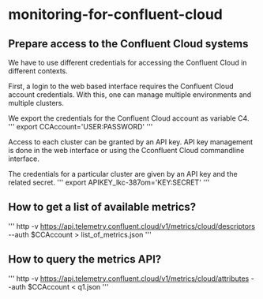 # monitoring-for-confluent-cloud

## Prepare access to the Confluent Cloud systems
We have to use different credentials for accessing the Confluent Cloud in different contexts.

First, a login to the web based interface requires the Confluent Cloud account credentials.
With this, one can manage multiple environments and multiple clusters.

We export the credentials for the Confluent Cloud account as variable C4.
'''
 export CCAccount='USER:PASSWORD'
'''

Access to each cluster can be granted by an API key. 
API key management is done in the web interface or using the Cconfluent Cloud commandline interface.

The credentials for a particular cluster are given by an API key and the related secret.
''' 
 export APIKEY_lkc-387om='KEY:SECRET'
'''

## How to get a list of available metrics?
'''
  http -v https://api.telemetry.confluent.cloud/v1/metrics/cloud/descriptors --auth $CCAccount > list_of_metrics.json
'''

## How to query the metrics API?
'''
  http -v https://api.telemetry.confluent.cloud/v1/metrics/cloud/attributes --auth $CCAccount < q1.json
'''
